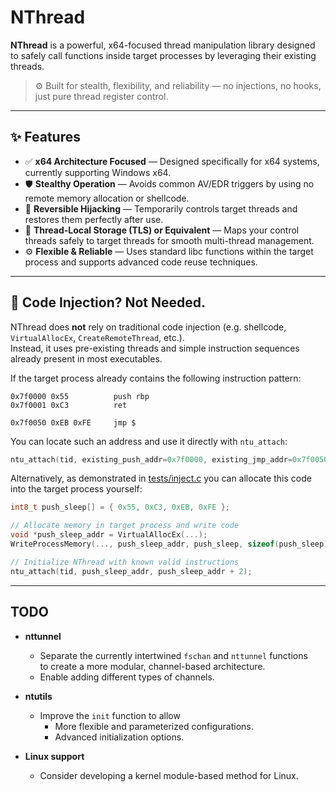# NThread

**NThread** is a powerful, x64-focused thread manipulation library designed to safely call functions inside target processes by leveraging their existing threads.

> ⚙️ Built for stealth, flexibility, and reliability — no injections, no hooks, just pure thread register control.

---

## ✨ Features

- ✅ **x64 Architecture Focused** — Designed specifically for x64 systems, currently supporting Windows x64.
- 🛡️ **Stealthy Operation** — Avoids common AV/EDR triggers by using no remote memory allocation or shellcode.
- 🔄 **Reversible Hijacking** — Temporarily controls target threads and restores them perfectly after use.
- 🔗 **Thread-Local Storage (TLS) or Equivalent** — Maps your control threads safely to target threads for smooth multi-thread management.
- ⚙️ **Flexible & Reliable** — Uses standard libc functions within the target process and supports advanced code reuse techniques.

---

## 🚫 Code Injection? Not Needed.

NThread does **not** rely on traditional code injection (e.g. shellcode, `VirtualAllocEx`, `CreateRemoteThread`, etc.).  
Instead, it uses pre-existing threads and simple instruction sequences already present in most executables.

If the target process already contains the following instruction pattern:

```assembly
0x7f0000 0x55          push rbp
0x7f0001 0xC3          ret

0x7f0050 0xEB 0xFE     jmp $
```

You can locate such an address and use it directly with `ntu_attach`:
```c
ntu_attach(tid, existing_push_addr=0x7f0000, existing_jmp_addr=0x7f0050);
```

Alternatively, as demonstrated in [tests/inject.c](tests/inject.c) you can allocate this code into the target process yourself:
```c
int8_t push_sleep[] = { 0x55, 0xC3, 0xEB, 0xFE };

// Allocate memory in target process and write code
void *push_sleep_addr = VirtualAllocEx(...);
WriteProcessMemory(..., push_sleep_addr, push_sleep, sizeof(push_sleep));

// Initialize NThread with known valid instructions
ntu_attach(tid, push_sleep_addr, push_sleep_addr + 2);
```

---

## TODO

- **nttunnel**  
  - Separate the currently intertwined `fschan` and `nttunnel` functions  
    to create a more modular, channel-based architecture.  
  - Enable adding different types of channels.

- **ntutils**  
  - Improve the `init` function to allow  
    - More flexible and parameterized configurations.  
    - Advanced initialization options.

- **Linux support**  
  - Consider developing a kernel module-based method for Linux.
